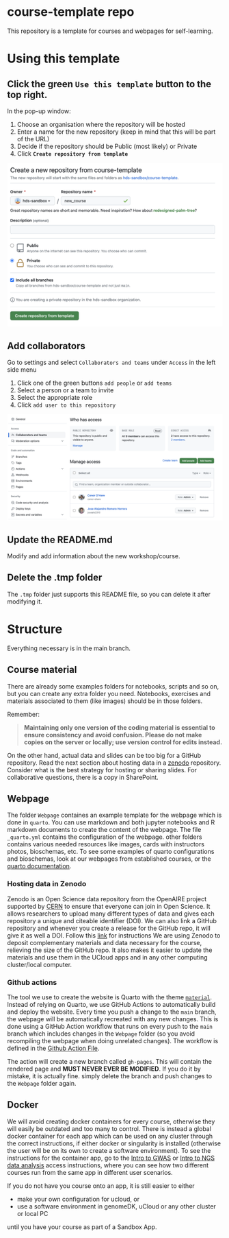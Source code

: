 # course-template repo

This repository is a template for courses and webpages for self-learning.

# Using this template

## Click the green `Use this template` button to the top right.
  
In the pop-up window:

   1. Choose an organisation where the repository will be hosted
   2. Enter a name for the new repository (keep in mind that this will be part of the URL)
   3. Decide if the repository should be Public (most likely) or Private
   4. Click **`Create repository from template`**

![](.tmp/new_repo_from_template.png)

## Add collaborators
Go to settings and select `Collaborators and teams` under `Access` in the left side menu 

1. Click one of the green buttons `add people`  or `add teams`
2. Select a person or a team to invite
3. Select the appropriate role 
4. Click `add user to this repository`

![](.tmp/add_collaborators.png)

## Update the README.md
Modify and add information about the new workshop/course.

## Delete the .tmp folder
The `.tmp` folder just supports this README file, so you can delete it after modifying it.

# Structure

Everything necessary is in the main branch.

## Course material

There are already some examples folders for notebooks, scripts and so on, but you can create any extra folder you need. Notebooks, exercises and materials associated to them (like images) should be in those folders. 

Remember:

> **Maintaining only one version of the coding material is essential to ensure consistency and avoid confusion. Please do not make copies on the server or locally; use version control for edits instead.**

On the other hand, actual data and slides can be too big for a GitHub repository. Read the next section about hosting data in a [zenodo](https://zenodo.org/) repository. Consider what is the best strategy for hosting or sharing slides. For collaborative questions, there is a copy in SharePoint.

## Webpage

The folder `Webpage` containes an example template for the webpage which is done in `quarto`. You can use markdown and both jupyter notebooks and R markdown documents to create the content of the webpage. The file `_quarto.yml` contains the configuration of the webpage. other folders contains various needed resources like images, cards with instructors photos, bioschemas, etc. To see some examples of quarto configurations and bioschemas, look at our webpages from established courses, or the [quarto documentation](https://quarto.org/).

### Hosting data in Zenodo

Zenodo is an Open Science data repository from the OpenAIRE project supported by [CERN](https://home.cern/) to ensure that everyone can join in Open Science. 
It allows researchers to upload many different types of data and gives each repository a unique and citeable identifier (DOI). 
We can also link a GitHub repository and whenever you create a release for the GitHub repo, it will give it as well a DOI. 
Follow this [link](https://docs.github.com/en/repositories/archiving-a-github-repository/referencing-and-citing-content) for instructions 
We are using Zenodo to deposit complementary materials and data necessary for the course, relieving the size of the GitHub repo. It also makes it easier to update the materials and use them in the UCloud apps and in any other computing cluster/local computer.

### Github actions

The tool we use to create the website is Quarto with the theme [`material`](https://squidfunk.github.io/). Instead of relying on Quarto, we use GitHub Actions to automatically build and deploy the website. Every time you push a change to the `main` branch, the webpage will be automatically recreated with any new changes. This is done using a GitHub Action workflow that runs on every push to the `main` branch which includes changes in the `Webpage` folder (so you avoid recompiling the webpage when doing unrelated changes). The workflow is defined in the [Github Action File](.github/workflows/publish.yml). 

The action will create a new branch called `gh-pages`. This will contain the rendered page and **MUST NEVER EVER BE MODIFIED**. If you do it by mistake, it is actually fine. simply delete the branch and push changes to the `Webpage` folder again.

## Docker

We will avoid creating docker containers for every course, otherwise they will easily be outdated and too many to control. There is instead a global docker container for each app which can be used on any cluster through the correct instructions, if either docker or singularity is installed (otherwise the user will be on its own to create a software environment). To see the instructions for the container app, go to the [Intro to GWAS](https://hds-sandbox.github.io/GWAS_course/) or [Intro to NGS data analysis](https://hds-sandbox.github.io/Intro-NGS-AU_course/) access instructions, where you can see how two different courses run from the same app in different user scenarios.

If you do not have you course onto an app, it is still easier to either

- make your own configuration for ucloud, or
- use a software environment in genomeDK, uCloud or any other cluster or local PC

until you have your course as part of a Sandbox App. 